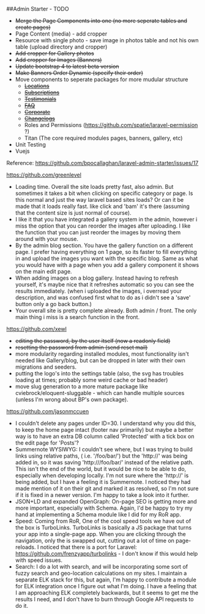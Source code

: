 ##Admin Starter - TODO

- ~~Merge the Page Components into one (no more seperate tables and create pages)~~
- Page Content (media) - add cropper
- Resource with single photo - save image in photos table and not his own table (upload directory and cropper)
- ~~Add cropper for Gallery photos~~
- ~~Add cropper for Images (Banners)~~
- ~~Update bootstrap 4 to latest beta version~~
- ~~Make Banners Order Dynamic (specify their order)~~
- Move components to seperate packages for more mudular structure
    - ~~[Locations](https://github.com/bpocallaghan/locations)~~
    - ~~[Subscriptions](https://github.com/bpocallaghan/subscriptions)~~
    - ~~[Testimonials](https://github.com/bpocallaghan/testimonials)~~
    - ~~[FAQ](https://github.com/bpocallaghan/faq)~~
    - ~~[Corporate](https://github.com/bpocallaghan/corporate)~~
    - ~~[Changelogs](https://github.com/bpocallaghan/changelogs)~~
    - Roles and Permissions (https://github.com/spatie/laravel-permission ?)
    - Titan (The core required modules pages, banners, gallery, etc) 
- Unit Testing
- Vuejs

Reference: https://github.com/bpocallaghan/laravel-admin-starter/issues/17

https://github.com/greenlevel
- Loading time. Overall the site loads pretty fast, also admin. But sometimes it takes a bit when clicking on specific category or page. Is this normal and just the way laravel based sites loads? Or can it be made that it loads really fast. like click and 'bam' it's there (assuming that the content size is just normal of course).
- I like it that you have integrated a gallery system in the admin, however i miss the option that you can reorder the images after uploading. I like the function that you can just reorder the images by moving them around with your mouse.
- By the admin blog section. You have the gallery function on a different page. I prefer having everything on 1 page, so its faster to fill everything in and upload the images you want with the specific blog. Same as what you would have with a page when you add a gallery component it shows on the main edit page.
- When adding images on a blog gallery. Instead having to refresh yourself, it's maybe nice that it refreshes automatic so you can see the results immediately. (when i uploaded the images, i overread your description, and was confused first what to do as i didn't see a 'save' button only a go back button.)
- Your overall site is pretty complete already. Both admin / front. The only main thing i miss is a search function in the front.

https://github.com/xewl
- ~~editing the password, by the user itself (now a readonly field)~~
- ~~resetting the password from admin (send reset mail)~~
- more modularity regarding installed modules, most functionality isn't needed like Gallery/blog, but can be dropped in later with their own migrations and seeders.
- putting the logo's into the settings table (also, the svg has troubles loading at times; probably some weird cache or bad header)
- move slug generation to a more mature package like cviebrock/eloquent-sluggable - which can handle multiple sources (unless I'm wrong about BP's own package).

https://github.com/jasonmccuen
- I couldn't delete any pages under ID=30. I understand why you did this, to keep the home page intact (footer nav primarily) but maybe a better way is to have an extra DB column called 'Protected' with a tick box on the edit page for 'Posts'?
- Summernote WYSIWYG: I couldn't see where, but I was trying to build links using relative paths, ( i.e. '/foo/bar/') but the 'http://' was being added in, so it was saving 'http:///foo/bar/' instead of the relative path. This isn't the end of the world, but it would be nice to be able to do, especially when developing locally. I'm not sure where the 'http://' is being added, but I have a feeling it is Summernote. I noticed they had made mention of it on their git and marked it as resolved, so I'm not sure if it is fixed in a newer version. I'm happy to take a look into it further.
- JSON+LD and expanded OpenGraph: On-page SEO is getting more and more important, especially with Schema. Again, I'd be happy to try my hand at implementing a Schema module like I did for my RoR app.
- Speed: Coming from RoR, One of the cool speed tools we have out of the box is TurboLinks. TurboLinks is basically a JS package that turns your app into a single-page app. When you are clicking through the navigation, only the is swapped out, cutting out a lot of time on page-reloads. I noticed that there is a port for Laravel: https://github.com/frenzyapp/turbolinks - I don't know if this would help with speed issues.
- Search: I do a lot with search, and will be incorporating some sort of fuzzy search and geo-location calculations on my sites. I maintain a separate ELK stack for this, but again, I'm happy to contribute a module for ELK integration once I figure out what I'm doing. I have a feeling that I am approaching ELK completely backwards, but it seems to get me the results I need, and I don't have to burn through Google API requests to do it.